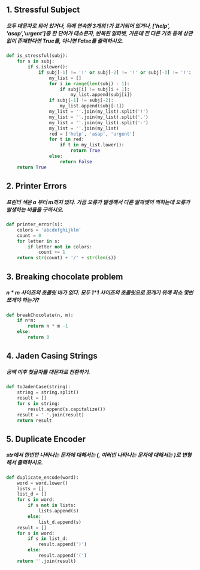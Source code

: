 ## 1.  Stressful Subject

##### 모두 대문자로 되어 있거나, 뒤에 연속한 3개의 !가 표기되어 있거나, ['help', 'asap','urgent']중 한 단어가 대소문자, 반복된 알파벳, 가운데 낀 다른 기호 등에 상관없이 존재한다면 True를, 아니면 False를 출력하시오.

```python
def is_stressful(subj):
    for s in subj:
        if s.islower():
            if subj[-1] != '!' or subj[-2] != '!' or subj[-3] != '!':
                my_list = []
                for i in range(len(subj) - 1):
                    if subj[i] != subj[i + 1]:
                        my_list.append(subj[i])
                if subj[-1] != subj[-2]:
                    my_list.append(subj[-1])
                my_list = ''.join(my_list).split('!')
                my_list = ''.join(my_list).split('.')
                my_list = ''.join(my_list).split('-')
                my_list = ''.join(my_list)
                red = ['help', 'asap', 'urgent']
                for t in red:
                    if t in my_list.lower():
                        return True
                else:
                    return False     
    return True    
```



## 2. Printer Errors

##### 프린터 색은 a 부터 m까지 있다. 가끔 오류가 발생해서 다른 알파벳이 찍히는데 오류가 발생하는 비율을 구하시오.

```python
def printer_error(s):
    colors = 'abcdefghijklm'
    count = 0
    for letter in s:
        if letter not in colors:
            count += 1
    return str(count) + '/' + str(len(s)) 
```



## 3. Breaking chocolate problem

##### n * m 사이즈의 초콜릿 바가 있다. 모두 1*1 사이즈의 초콜릿으로 쪼개기 위해 최소 몇번 쪼개야 하는가?

```python
def breakChocolate(n, m):
    if n*m:
        return n * m -1
    else:
        return 0
```



## 4. Jaden Casing Strings

##### 공백 이후 첫글자를 대문자로 전환하기.

```python
def toJadenCase(string):
    string = string.split()
    result = []
    for s in string:
        result.append(s.capitalize())
    result = ' '.join(result)
    return result
```



## 5. Duplicate Encoder

##### str에서 한번만 나타나는 문자에 대해서는 (, 여러번 나타나는 문자에 대해서는 )로 변형해서 출력하시오.

```python
def duplicate_encode(word):
    word = word.lower()
    lists = []
    list_d = []
    for s in word:
        if s not in lists:
            lists.append(s)
        else:
            list_d.append(s)
    result = []
    for s in word:
        if s in list_d:
            result.append(')')
        else:
            result.append('(')
    return ''.join(result)
```

